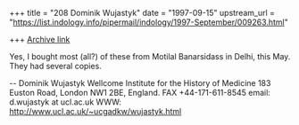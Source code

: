 +++
title = "208 Dominik Wujastyk"
date = "1997-09-15"
upstream_url = "https://list.indology.info/pipermail/indology/1997-September/009263.html"

+++
[Archive link](https://list.indology.info/pipermail/indology/1997-September/009263.html)

Yes, I bought most (all?) of these from Motilal Banarsidass in Delhi, this
May.  They had several copies.

--
Dominik Wujastyk
Wellcome Institute for the History of Medicine
183 Euston Road, London NW1 2BE, England.
FAX +44-171-611-8545
email: d.wujastyk at ucl.ac.uk
WWW: http://www.ucl.ac.uk/~ucgadkw/wujastyk.html



